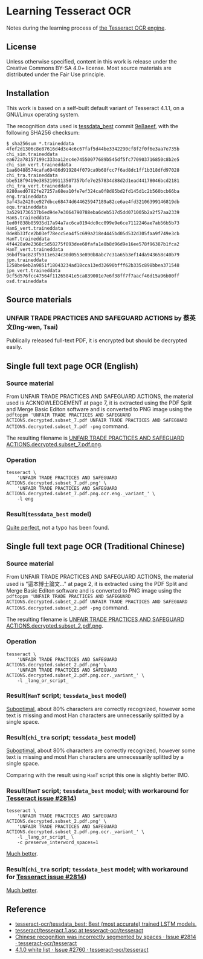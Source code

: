 # Learning Tesseract OCR

Notes during the learning process of [the Tesseract OCR engine](https://github.com/tesseract-ocr/tesseract).

## License

Unless otherwise specified, content in this work is release under the Creative Commons BY-SA 4.0+ license.  Most source materials are distributed under the Fair Use principle.

## Installation

This work is based on a self-built default variant of Tesseract 4.1.1, on a GNU/Linux operating system.

The recognition data used is [tessdata_best](https://github.com/tesseract-ocr/tessdata_best) commit [9e8aeef](https://github.com/tesseract-ocr/tessdata_best/commit/9e8aeef07ce8c4f6e6519577cee76363246bc6de), with the following SHA256 checksum:

```checksum
$ sha256sum *.traineddata
4fef2d1306c8e87616d4d3e4c6c67faf5d44be3342290cf8f2f0f6e3aa7e735b  chi_sim.traineddata
ea672a78157199c333aa12ec4e74550077689b545df5fc770903716850c8b2e5  chi_sim_vert.traineddata
1aa60488574cafa69486d919284f079ca9b68fcc7f6ad8dc1ff1b318dfd97028  chi_tra.traineddata
bbe518f94b9e3852109113507357bfe7e257834d88d2d1ead44178046bcd2181  chi_tra_vert.traineddata
8280aed0782fe27257a68ea10fe7ef324ca0f8d85bd2fd145d1c2b560bcb66ba  eng.traineddata
3af43a2420ce927dbce68474d644625947189a82ce6ae4fd32106399146819db  equ.traineddata
3a5291736537b6ed94e7e3064790788eba6deb517d5dd071005b2a2f57aa2339  HanS.traineddata
1ed0f838b85935d17a94a7ac6ca0194dc0cc099e9e6ce7112246ae7ab56b5b73  HanS_vert.traineddata
0de8b33fce2b03ef78ecc5ea4f5c699a218e4445bd05d532d305faa9f749e3cb  HanT.traineddata
4f4428a9e2368c5d58275f893dee60fafa1e8b8d96d9e16ee578f96387b1fca2  HanT_vert.traineddata
36bdf9ac823f5911e624c30d0553e890b8abc7c31a65b3ef14da943658c40b79  jpn.traineddata
1258be6eb2a9851f18043234ad18cca13ed32690bfff62b335c898bbea371548  jpn_vert.traineddata
9cf5d576fcc47564f11265841e5ca839001e7e6f38ff7f7aacf46d15a96b00ff  osd.traineddata

```

## Source materials

### UNFAIR TRADE PRACTICES AND SAFEGUARD ACTIONS by 蔡英文(Ing-wen, Tsai)

Publically released full-text PDF, it is encrypted but should be decrypted easily.

## Single full text page OCR (English)

### Source material

From UNFAIR TRADE PRACTICES AND SAFEGUARD ACTIONS, the material used is ACKNOWLEDGEMENT at page 7, it is extracted using the PDF Split and Merge Basic Editon software and is converted to PNG image using the `pdftoppm 'UNFAIR TRADE PRACTICES AND SAFEGUARD ACTIONS.decrypted.subset_7.pdf UNFAIR TRADE PRACTICES AND SAFEGUARD ACTIONS.decrypted.subset_7.pdf -png` command.

The resulting filename is [UNFAIR TRADE PRACTICES AND SAFEGUARD ACTIONS.decrypted.subset_7.pdf.png](<doc-assets/UNFAIR TRADE PRACTICES AND SAFEGUARD ACTIONS.decrypted.subset_7.pdf.png>).

### Operation

```shell
tesseract \
    'UNFAIR TRADE PRACTICES AND SAFEGUARD ACTIONS.decrypted.subset_7.pdf.png' \
    'UNFAIR TRADE PRACTICES AND SAFEGUARD ACTIONS.decrypted.subset_7.pdf.png.ocr.eng._variant_' \
    -l eng
```

### Result(`tessdata_best` model)

[Quite perfect](<doc-assets/UNFAIR TRADE PRACTICES AND SAFEGUARD ACTIONS.decrypted.subset_7.pdf.png.ocr.eng.tessdata_best.txt>), not a typo has been found.

## Single full text page OCR (Traditional Chinese)

### Source material

From UNFAIR TRADE PRACTICES AND SAFEGUARD ACTIONS, the material used is "這本博士論文..." at page 2, it is extracted using the PDF Split and Merge Basic Editon software and is converted to PNG image using the `pdftoppm 'UNFAIR TRADE PRACTICES AND SAFEGUARD ACTIONS.decrypted.subset_2.pdf UNFAIR TRADE PRACTICES AND SAFEGUARD ACTIONS.decrypted.subset_2.pdf -png` command.

The resulting filename is [UNFAIR TRADE PRACTICES AND SAFEGUARD ACTIONS.decrypted.subset_2.pdf.png](<doc-assets/UNFAIR TRADE PRACTICES AND SAFEGUARD ACTIONS.decrypted.subset_2.pdf.png>).

### Operation

```shell
tesseract \
    'UNFAIR TRADE PRACTICES AND SAFEGUARD ACTIONS.decrypted.subset_2.pdf.png' \
    'UNFAIR TRADE PRACTICES AND SAFEGUARD ACTIONS.decrypted.subset_2.pdf.png.ocr._variant_' \
    -l _lang_or_script_
```

### Result(`HanT` script; `tessdata_best` model)

[Suboptimal](<doc-assets/UNFAIR TRADE PRACTICES AND SAFEGUARD ACTIONS.decrypted.subset_2.pdf.png.ocr.HanT.tessdata_best.txt>), about 80% characters are correctly recognized, however some text is missing and most Han characters are unnecessarily splitted by a single space.

### Result(`chi_tra` script; `tessdata_best` model)

[Suboptimal](<doc-assets/UNFAIR TRADE PRACTICES AND SAFEGUARD ACTIONS.decrypted.subset_2.pdf.png.ocr.chi_tra.tessdata_best.txt>), about 80% characters are correctly recognized, however some text is missing and most Han characters are unnecessarily splitted by a single space.

Comparing with the result using `HanT` script this one is slightly better IMO.

### Result(`HanT` script; `tessdata_best` model; with workaround for [Tesseract issue #2814](https://github.com/tesseract-ocr/tesseract/issues/2814))

```shell
tesseract \
    'UNFAIR TRADE PRACTICES AND SAFEGUARD ACTIONS.decrypted.subset_2.pdf.png' \
    'UNFAIR TRADE PRACTICES AND SAFEGUARD ACTIONS.decrypted.subset_2.pdf.png.ocr._variant_' \
    -l _lang_or_script_ \
    -c preserve_interword_spaces=1
```

[Much better](<doc-assets/UNFAIR TRADE PRACTICES AND SAFEGUARD ACTIONS.decrypted.subset_2.pdf.png.ocr.HanT.tessdata_best.with_issue2814_workaround.txt>).

### Result(`chi_tra` script; `tessdata_best` model; with workaround for [Tesseract issue #2814](https://github.com/tesseract-ocr/tesseract/issues/2814))

[Much better](<doc-assets/UNFAIR TRADE PRACTICES AND SAFEGUARD ACTIONS.decrypted.subset_2.pdf.png.ocr.chi_tra.tessdata_best.with_issue2814_workaround.txt>).

## Reference

* [tesseract-ocr/tessdata_best: Best (most accurate) trained LSTM models.](https://github.com/tesseract-ocr/tessdata_best)
* [tesseract/tesseract.1.asc at tesseract-ocr/tesseract](https://github.com/tesseract-ocr/tesseract/blob/HEAD/doc/tesseract.1.asc#TESSDATADIR)
* [Chinese recognition was incorrectly segmented by spaces · Issue #2814 · tesseract-ocr/tesseract](https://github.com/tesseract-ocr/tesseract/issues/2814)
* [4.1.0 white list · Issue #2760 · tesseract-ocr/tesseract](https://github.com/tesseract-ocr/tesseract/issues/2760#issuecomment-560372382)